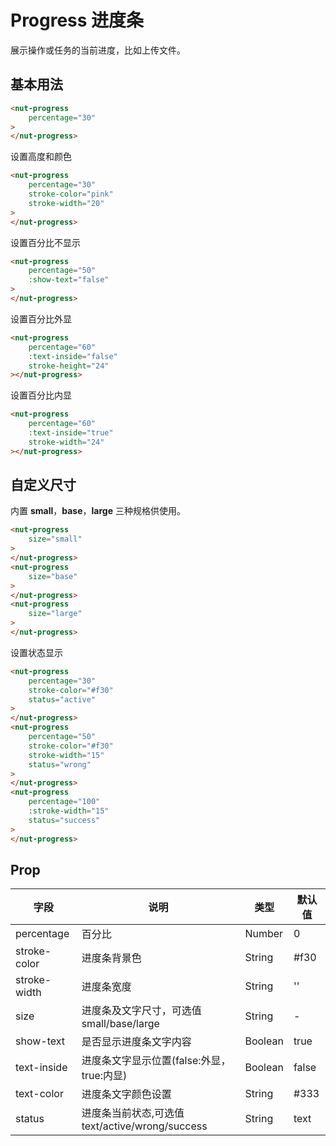 # Progress 进度条

展示操作或任务的当前进度，比如上传文件。

## 基本用法

```html
<nut-progress 
    percentage="30"
>
</nut-progress>
```
设置高度和颜色

```html
<nut-progress
    percentage="30"
    stroke-color="pink" 
    stroke-width="20"
>
</nut-progress>
```
设置百分比不显示

```html
<nut-progress 
    percentage="50"
    :show-text="false"
>
</nut-progress>
```
设置百分比外显

```html
<nut-progress 
    percentage="60" 
    :text-inside="false" 
    stroke-height="24"
></nut-progress>
```

设置百分比内显

```html
<nut-progress 
    percentage="60" 
    :text-inside="true" 
    stroke-width="24"
></nut-progress>
```

## 自定义尺寸

内置 **small**，**base**，**large** 三种规格供使用。
```html
<nut-progress 
    size="small"
>
</nut-progress>
<nut-progress
    size="base"
>
</nut-progress>
<nut-progress 
    size="large"
>
</nut-progress>
```
设置状态显示

```html
<nut-progress 
    percentage="30" 
    stroke-color="#f30" 
    status="active"
>
</nut-progress>
<nut-progress 
    percentage="50"
    stroke-color="#f30"
    stroke-width="15"
    status="wrong"
>
</nut-progress>
<nut-progress 
    percentage="100" 
    :stroke-width="15" 
    status="success"
>
</nut-progress>
```



## Prop

| 字段 | 说明 | 类型 | 默认值
|----- | ----- | ----- | -----
| percentage | 百分比 | Number | 0
| stroke-color | 进度条背景色 | String | #f30
| stroke-width | 进度条宽度 | String | ''
| size | 进度条及文字尺寸，可选值small/base/large | String | -
| show-text | 是否显示进度条文字内容 | Boolean | true
| text-inside | 进度条文字显示位置(false:外显，true:内显) | Boolean | false
| text-color | 进度条文字颜色设置 | String | #333
| status | 进度条当前状态,可选值text/active/wrong/success | String | text
